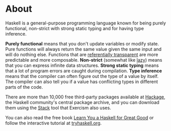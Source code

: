 # About

Haskell is a general-purpose programming language known for being purely functional, non-strict with strong static typing and for having type inference.

**Purely functional** means that you don't update variables or modify state.
Pure functions will always return the same value given the same input and will do nothing else.
Functions that are [referentially transparent](https://medium.com/@olxc/referential-transparency-93352c2dd713) are more predictable and more composable.
**Non-strict** (somewhat like [lazy](https://wiki.haskell.org/Lazy_vs._non-strict)) means that you can express infinite data structures.
**Strong static typing** means that a lot of program errors are caught during compilation.
**Type inference** means that the compiler can often figure out the type of a value by itself.
The compiler can also tell you if a value has conflicting types in different parts of the code.

There are more than 10,000 free third-party packages available at [Hackage](https://hackage.haskell.org/), the Haskell community's central package archive,
and you can download them using the [Stack](https://haskellstack.org/) tool that Exercism also uses.

You can also read the free book [Learn You a Haskell for Great Good](http://learnyouahaskell.github.io/)
or follow the interactive tutorial at [tryhaskell.org](https://www.tryhaskell.org/).
